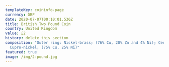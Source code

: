```yaml
---
templateKey: coininfo-page
currency: GBP
date: 2020-07-07T00:10:01.536Z
title: British Two Pound Coin
country: United Kingdom
value: £2
history: delete this section
composition: "Outer ring: Nickel-brass; (76% Cu, 20% Zn and 4% Ni); Centre:
  Cupro-nickel; (75% Cu, 25% Ni)"
featured: true
image: /img/2-pound.jpg
---
```

